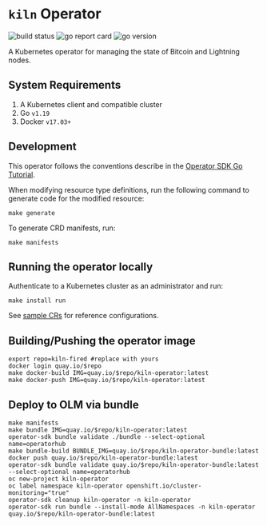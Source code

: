 # `kiln` Operator

![build status](https://github.com/kiln-fired/kiln-operator/workflows/push/badge.svg)
![go report card](https://goreportcard.com/badge/github.com/kiln-fired/kiln-operator)
![go version](https://img.shields.io/github/go-mod/go-version/kiln-fired/kiln-operator)

A Kubernetes operator for managing the state of Bitcoin and Lightning nodes.

## System Requirements

1. A Kubernetes client and compatible cluster
2. Go  `v1.19`
3. Docker `v17.03+`

## Development

This operator follows the conventions describe in the [Operator SDK Go Tutorial](https://sdk.operatorframework.io/docs/building-operators/golang/tutorial/).

When modifying resource type definitions, run the following command to generate code for the modified resource:

```shell
make generate
````

To generate CRD manifests, run:

```shell
make manifests
````

## Running the operator locally

Authenticate to a Kubernetes cluster as an administrator and run:

```shell
make install run
````

See [sample CRs](config/samples) for reference configurations.

## Building/Pushing the operator image

```shell
export repo=kiln-fired #replace with yours
docker login quay.io/$repo
make docker-build IMG=quay.io/$repo/kiln-operator:latest
make docker-push IMG=quay.io/$repo/kiln-operator:latest
```

## Deploy to OLM via bundle

```shell
make manifests
make bundle IMG=quay.io/$repo/kiln-operator:latest
operator-sdk bundle validate ./bundle --select-optional name=operatorhub
make bundle-build BUNDLE_IMG=quay.io/$repo/kiln-operator-bundle:latest
docker push quay.io/$repo/kiln-operator-bundle:latest
operator-sdk bundle validate quay.io/$repo/kiln-operator-bundle:latest --select-optional name=operatorhub
oc new-project kiln-operator
oc label namespace kiln-operator openshift.io/cluster-monitoring="true"
operator-sdk cleanup kiln-operator -n kiln-operator
operator-sdk run bundle --install-mode AllNamespaces -n kiln-operator quay.io/$repo/kiln-operator-bundle:latest
```